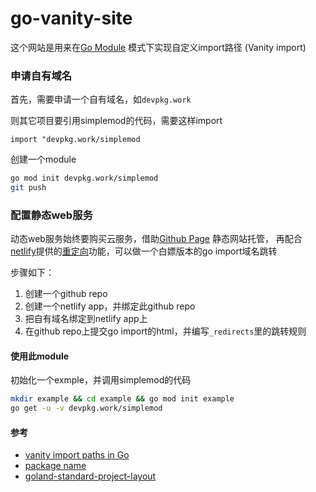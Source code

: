 # go-vanity-site

这个网站是用来在[Go Module](https://blog.golang.org/using-go-modules) 模式下实现自定义import路径 (Vanity import)


### 申请自有域名
 

首先，需要申请一个自有域名，如`devpkg.work`

则其它项目要引用simplemod的代码，需要这样import

```
import "devpkg.work/simplemod
```

创建一个module

```bash
go mod init devpkg.work/simplemod
git push
```



### 配置静态web服务

动态web服务始终要购买云服务，借助[Github Page](https://pages.github.com/) 静态网站托管，
再配合[netlify](https://www.netlify.com/)提供的[重定向](https://docs.netlify.com/routing/redirects/)功能，可以做一个白嫖版本的go import域名跳转

步骤如下：

1. 创建一个github repo
2. 创建一个netlify app，并绑定此github repo
3. 把自有域名绑定到netlify app上
4. 在github repo上提交go import的html，并编写`_redirects`里的跳转规则


#### 使用此module

初始化一个exmple，并调用simplemod的代码

``` bash
mkdir example && cd example && go mod init example
go get -u -v devpkg.work/simplemod
```

#### 参考

* [vanity import paths in Go](https://sagikazarmark.hu/blog/vanity-import-paths-in-go/)
* [package name](https://blog.golang.org/package-names)
* [goland-standard-project-layout](https://github.com/golang-standards/project-layout)
